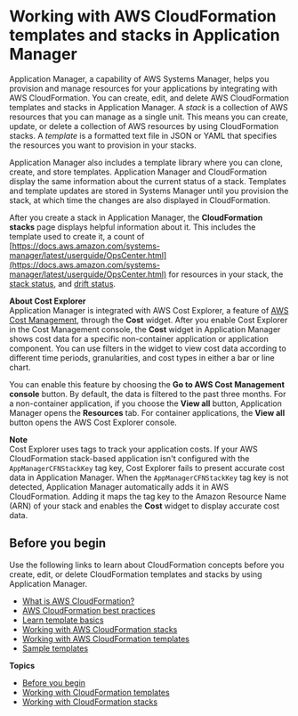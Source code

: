 # Working with AWS CloudFormation templates and stacks in Application Manager<a name="application-manager-working-stacks"></a>

Application Manager, a capability of AWS Systems Manager, helps you provision and manage resources for your applications by integrating with AWS CloudFormation\. You can create, edit, and delete AWS CloudFormation templates and stacks in Application Manager\. A *stack* is a collection of AWS resources that you can manage as a single unit\. This means you can create, update, or delete a collection of AWS resources by using CloudFormation stacks\. A *template* is a formatted text file in JSON or YAML that specifies the resources you want to provision in your stacks\. 

Application Manager also includes a template library where you can clone, create, and store templates\. Application Manager and CloudFormation display the same information about the current status of a stack\. Templates and template updates are stored in Systems Manager until you provision the stack, at which time the changes are also displayed in CloudFormation\.

After you create a stack in Application Manager, the **CloudFormation stacks** page displays helpful information about it\. This includes the template used to create it, a count of [https://docs.aws.amazon.com/systems-manager/latest/userguide/OpsCenter.html](https://docs.aws.amazon.com/systems-manager/latest/userguide/OpsCenter.html) for resources in your stack, the [stack status](https://docs.aws.amazon.com/AWSCloudFormation/latest/UserGuide/cfn-console-view-stack-data-resources.html#cfn-console-view-stack-data-resources-status-codes), and [drift status](https://docs.aws.amazon.com/AWSCloudFormation/latest/UserGuide/using-cfn-stack-drift.html)\.

**About Cost Explorer**  
Application Manager is integrated with AWS Cost Explorer, a feature of [AWS Cost Management](https://docs.aws.amazon.com/account-billing/index.html), through the **Cost** widget\. After you enable Cost Explorer in the Cost Management console, the **Cost** widget in Application Manager shows cost data for a specific non\-container application or application component\. You can use filters in the widget to view cost data according to different time periods, granularities, and cost types in either a bar or line chart\. 

You can enable this feature by choosing the **Go to AWS Cost Management console** button\. By default, the data is filtered to the past three months\. For a non\-container application, if you choose the **View all** button, Application Manager opens the **Resources** tab\. For container applications, the **View all** button opens the AWS Cost Explorer console\.

**Note**  
Cost Explorer uses tags to track your application costs\. If your AWS CloudFormation stack\-based application isn't configured with the `AppManagerCFNStackKey` tag key, Cost Explorer fails to present accurate cost data in Application Manager\. When the `AppManagerCFNStackKey` tag key is not detected, Application Manager automatically adds it in AWS CloudFormation\. Adding it maps the tag key to the Amazon Resource Name \(ARN\) of your stack and enables the **Cost** widget to display accurate cost data\.

## Before you begin<a name="application-manager-working-stacks-before-you-begin"></a>

Use the following links to learn about CloudFormation concepts before you create, edit, or delete CloudFormation templates and stacks by using Application Manager\.
+ [What is AWS CloudFormation?](https://docs.aws.amazon.com/AWSCloudFormation/latest/UserGuide/Welcome.html)
+ [AWS CloudFormation best practices](https://docs.aws.amazon.com/AWSCloudFormation/latest/UserGuide/best-practices.html)
+ [Learn template basics](https://docs.aws.amazon.com/AWSCloudFormation/latest/UserGuide/gettingstarted.templatebasics.html)
+ [Working with AWS CloudFormation stacks](https://docs.aws.amazon.com/AWSCloudFormation/latest/UserGuide/stacks.html)
+ [Working with AWS CloudFormation templates](https://docs.aws.amazon.com/AWSCloudFormation/latest/UserGuide/template-guide.html)
+ [Sample templates](https://docs.aws.amazon.com/AWSCloudFormation/latest/UserGuide/cfn-sample-templates.html)

**Topics**
+ [Before you begin](#application-manager-working-stacks-before-you-begin)
+ [Working with CloudFormation templates](application-manager-working-templates-overview.md)
+ [Working with CloudFormation stacks](application-manager-working-stacks-overview.md)